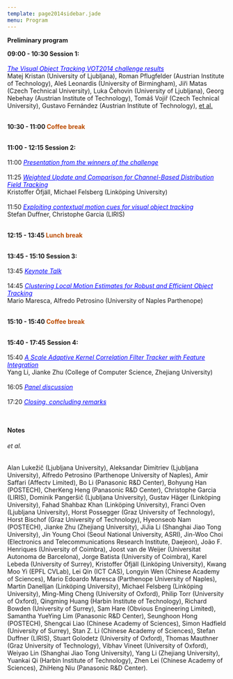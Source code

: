 ```yaml
---
template: page2014sidebar.jade
menu: Program
---
```


<b>Preliminary program</b>

**09:00 - 10:30 Session 1:**<br>
<br>
<span style="color:#0000FF"><i><u>The Visual Object Tracking VOT2014 challenge results</u></i><br></span>
Matej Kristan (University of Ljubljana), 
Roman Pflugfelder (Austrian Institute of Technology), 
Ale&#353; Leonardis (University of Birmingham), 
Ji&#345;i Matas (Czech Technical University), 
Luka &#268;ehovin (University of Ljubljana), 
Georg Nebehay (Austrian Institute of Technology), 
Tom&#225;&#353; Voji&#345; (Czech Technical University), 
Gustavo Fern&#225;ndez (Austrian Institute of Technology), 
<a href="#reference_00">et al.</a>
<br><br>

**10:30 - 11:00 <span style="color:#BC4B00">Coffee break</span>**
<br><br>

**11:00 - 12:15 Session 2:**<br>
<br>
11:00 <span style="color:#0000FF"><i><u>Presentation from the winners of the challenge</u></i><br></span>
<br>
11:25 <span style="color:#0000FF"><i><u>Weighted Update and Comparison for Channel-Based Distribution Field Tracking</u></i><br></span>
Kristoffer &#214;fj&#228;ll, Michael Felsberg (Link&#246;ping University)
<br><br>
11:50 <span style="color:#0000FF"><i><u>Exploiting contextual motion cues for visual object tracking</u></i><br></span>
Stefan Duffner, Christophe Garcia (LIRIS)
<br><br>

**12:15 - 13:45 <span style="color:#BC4B00">Lunch break</span>**
<br><br>

**13:45 - 15:10 Session 3:**<br>
<br>
13:45 <span style="color:#0000FF"><i><u>Keynote Talk</u></i><br></span>
<br>
14:45 <span style="color:#0000FF"><i><u>Clustering Local Motion Estimates for Robust and Efficient Object Tracking</u></i><br></span>
Mario Maresca, Alfredo Petrosino (University of Naples Parthenope)
<br><br>

**15:10 - 15:40 <span style="color:#BC4B00">Coffee break</span>**
<br><br>

**15:40 - 17:45 Session 4:**<br>
<br>
15:40 <span style="color:#0000FF"><i><u>A Scale Adaptive Kernel Correlation Filter Tracker with Feature Integration</u></i><br></span>
Yang Li, Jianke Zhu (College of Computer Science, Zhejiang University)
<br><br>
16:05 <span style="color:#0000FF"><i><u>Panel discussion</u></i><br></span>
<br>
17:20 <span style="color:#0000FF"><i><u>Closing, concluding remarks</u></i><br></span>
<br><br>

**Notes**

<h6><a name="reference_00">et al.</a></h6>

Alan Luke&#382;i&#269; (Ljubljana University), 
Aleksandar Dimitriev (Ljubljana University), 
Alfredo Petrosino (Parthenope University of Naples), 
Amir Saffari (Affectv Limited), 
Bo Li (Panasonic R&amp;D Center), 
Bohyung Han (POSTECH), 
CherKeng Heng (Panasonic R&amp;D Center), 
Christophe Garcia (LIRIS), 
Dominik Panger&#353;i&#269; (Ljubljana University), 
Gustav H&#228;ger (Link&#246;ping University), 
Fahad Shahbaz Khan (Link&#246;ping University), 
Franci Oven (Ljubljana University), 
Horst Possegger (Graz University of Technology), 
Horst Bischof (Graz University of Technology), 
Hyeonseob Nam (POSTECH), 
Jianke Zhu (Zhejiang University), 
JiJia Li (Shanghai Jiao Tong University), 
Jin Young Choi (Seoul National University, ASRI), 
Jin-Woo Choi (Electronics and Telecommunications Research Institute, Daejeon), 
Jo&#227;o F. Henriques (University of Coimbra), 
Joost van de Weijer (Universitat Autonoma de Barcelona), 
Jorge Batista (University of Coimbra), 
Karel Lebeda (University of Surrey), 
Kristoffer &#214;fj&#228;ll (Link&#246;ping University), 
Kwang Moo Yi (EPFL CVLab), 
Lei Qin (ICT CAS), 
Longyin Wen (Chinese Academy of Sciences), 
Mario Edoardo Maresca (Parthenope University of Naples), 
Martin Danelljan (Link&#246;ping University), 
Michael Felsberg (Link&#246;ping University), 
Ming-Ming Cheng (University of Oxford), 
Philip Torr (University of Oxford), 
Qingming Huang (Harbin Institute of Technology), 
Richard Bowden (University of Surrey), 
Sam Hare (Obvious Engineering Limited), 
Samantha YueYing Lim (Panasonic R&amp;D Center), 
Seunghoon Hong (POSTECH), 
Shengcai Liao (Chinese Academy of Sciences), 
Simon Hadfield (University of Surrey), 
Stan Z. Li (Chinese Academy of Sciences), 
Stefan Duffner (LIRIS), 
Stuart Golodetz (University of Oxford), 
Thomas Mauthner (Graz University of Technology), 
Vibhav Vineet (University of Oxford), 
Weiyao Lin (Shanghai Jiao Tong University), 
Yang Li (Zhejiang University), 
Yuankai Qi (Harbin Institute of Technology), 
Zhen Lei (Chinese Academy of Sciences), 
ZhiHeng Niu (Panasonic R&amp;D Center).
